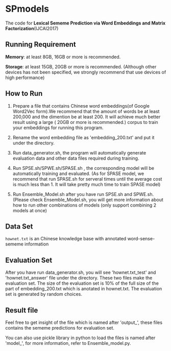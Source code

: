# SPmodels
The code for **Lexical Sememe Prediction via Word Embeddings and Matrix Factorization**(IJCAI2017)

## Running Requirement
**Memory**: at least 8GB, 16GB or more is recommended.

**Storage**: at least 15GB, 20GB or more is recommended. 
(Although other devices has not been specified, we strongly recommend that use devices of high performance)

## How to Run
1. Prepare a file that contains Chinese word embeddings(of Google Word2Vec form).We recommend that the amount of words be at least 200,000 and the dimention be at least 200. It will achieve much better result using a large ( 20GB or more is recommended.) corpus to train your embeddings for running this program.

2. Rename the word embedding file as 'embedding_200.txt' and put it under the directory.

3. Run data_generator.sh, the program will automatically generate evaluation data and other data files required during training.

4. Run SPSE.sh/SPWE.sh/SPASE.sh , the corresponding model will be automatically training and evaluated. 
(As for SPASE model, we recommend that run SPASE.sh for serveral times until the average cost is much less than 1. It will take pretty much time to train SPASE model)

5. Run Ensemble_Model.sh after you have run SPSE.sh and SPWE.sh. (Please check Ensemble_Model.sh, you will get more information about how to run other combinations of models (only support combining 2 models at once)

## Data Set
``hownet.txt`` is an Chinese knowledge base with annotated word-sense-sememe information
 
## Evaluation Set
 After you have run data_generator.sh, you will see 'hownet.txt_test' and 'hownet.txt_answer' file under the directory. These two files make the evaluation set. The size of the evaluation set is 10% of the full size of the part of embedding_200.txt which is anotated in hownet.txt. The evaluation set is generated by random choices.

## Result file
Feel free to get insight of the file which is named after 'output_', these files contains the sememe predictions for  evaluation set. 

You can also use pickle library in python to load the files is named after 'model_', for more information, refer to Ensemble_model.py. 
